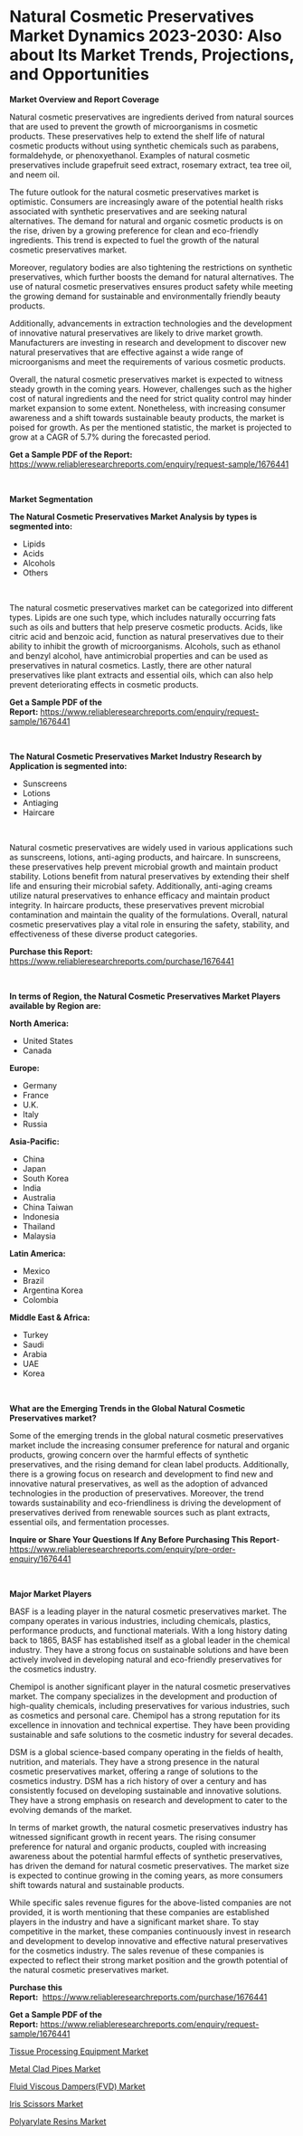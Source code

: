 <p><h1>Natural Cosmetic Preservatives Market Dynamics 2023-2030: Also about Its Market Trends, Projections, and Opportunities</h1></p><p><strong>Market Overview and Report Coverage</strong></p>
<p><p>Natural cosmetic preservatives are ingredients derived from natural sources that are used to prevent the growth of microorganisms in cosmetic products. These preservatives help to extend the shelf life of natural cosmetic products without using synthetic chemicals such as parabens, formaldehyde, or phenoxyethanol. Examples of natural cosmetic preservatives include grapefruit seed extract, rosemary extract, tea tree oil, and neem oil.</p><p>The future outlook for the natural cosmetic preservatives market is optimistic. Consumers are increasingly aware of the potential health risks associated with synthetic preservatives and are seeking natural alternatives. The demand for natural and organic cosmetic products is on the rise, driven by a growing preference for clean and eco-friendly ingredients. This trend is expected to fuel the growth of the natural cosmetic preservatives market.</p><p>Moreover, regulatory bodies are also tightening the restrictions on synthetic preservatives, which further boosts the demand for natural alternatives. The use of natural cosmetic preservatives ensures product safety while meeting the growing demand for sustainable and environmentally friendly beauty products.</p><p>Additionally, advancements in extraction technologies and the development of innovative natural preservatives are likely to drive market growth. Manufacturers are investing in research and development to discover new natural preservatives that are effective against a wide range of microorganisms and meet the requirements of various cosmetic products.</p><p>Overall, the natural cosmetic preservatives market is expected to witness steady growth in the coming years. However, challenges such as the higher cost of natural ingredients and the need for strict quality control may hinder market expansion to some extent. Nonetheless, with increasing consumer awareness and a shift towards sustainable beauty products, the market is poised for growth. As per the mentioned statistic, the market is projected to grow at a CAGR of 5.7% during the forecasted period.</p></p>
<p><strong>Get a Sample PDF of the Report:</strong> <a href="https://www.reliableresearchreports.com/enquiry/request-sample/1676441">https://www.reliableresearchreports.com/enquiry/request-sample/1676441</a></p>
<p>&nbsp;</p>
<p><strong>Market Segmentation</strong></p>
<p><strong>The Natural Cosmetic Preservatives Market Analysis by types is segmented into:</strong></p>
<p><ul><li>Lipids</li><li>Acids</li><li>Alcohols</li><li>Others</li></ul></p>
<p>&nbsp;</p>
<p><p>The natural cosmetic preservatives market can be categorized into different types. Lipids are one such type, which includes naturally occurring fats such as oils and butters that help preserve cosmetic products. Acids, like citric acid and benzoic acid, function as natural preservatives due to their ability to inhibit the growth of microorganisms. Alcohols, such as ethanol and benzyl alcohol, have antimicrobial properties and can be used as preservatives in natural cosmetics. Lastly, there are other natural preservatives like plant extracts and essential oils, which can also help prevent deteriorating effects in cosmetic products.</p></p>
<p><strong>Get a Sample PDF of the Report:</strong>&nbsp;<a href="https://www.reliableresearchreports.com/enquiry/request-sample/1676441">https://www.reliableresearchreports.com/enquiry/request-sample/1676441</a></p>
<p>&nbsp;</p>
<p><strong>The Natural Cosmetic Preservatives Market Industry Research by Application is segmented into:</strong></p>
<p><ul><li>Sunscreens</li><li>Lotions</li><li>Antiaging</li><li>Haircare</li></ul></p>
<p>&nbsp;</p>
<p><p>Natural cosmetic preservatives are widely used in various applications such as sunscreens, lotions, anti-aging products, and haircare. In sunscreens, these preservatives help prevent microbial growth and maintain product stability. Lotions benefit from natural preservatives by extending their shelf life and ensuring their microbial safety. Additionally, anti-aging creams utilize natural preservatives to enhance efficacy and maintain product integrity. In haircare products, these preservatives prevent microbial contamination and maintain the quality of the formulations. Overall, natural cosmetic preservatives play a vital role in ensuring the safety, stability, and effectiveness of these diverse product categories.</p></p>
<p><strong>Purchase this Report:</strong>&nbsp; <a href="https://www.reliableresearchreports.com/purchase/1676441">https://www.reliableresearchreports.com/purchase/1676441</a></p>
<p>&nbsp;</p>
<p><strong>In terms of Region, the Natural Cosmetic Preservatives Market Players available by Region are:</strong></p>
<p>
    <p> <strong> North America: </strong>
        <ul>
            <li>United States</li>
            <li>Canada</li>
        </ul>
        </p> 
    <p> <strong> Europe: </strong>
        <ul>
            <li>Germany</li>
            <li>France</li>
            <li>U.K.</li>
            <li>Italy</li>
            <li>Russia</li>
        </ul>
        </p> 
    <p> <strong> Asia-Pacific: </strong>
        <ul>
            <li>China</li>
            <li>Japan</li>
            <li>South Korea</li>
            <li>India</li>
            <li>Australia</li>
            <li>China Taiwan</li>
            <li>Indonesia</li>
            <li>Thailand</li>
            <li>Malaysia</li>
        </ul>
        </p> 
    <p> <strong> Latin America: </strong>
        <ul>
            <li>Mexico</li>
            <li>Brazil</li>
            <li>Argentina Korea</li>
            <li>Colombia</li>
        </ul>
        </p> 
    <p> <strong> Middle East & Africa: </strong>
        <ul>
            <li>Turkey</li>
            <li>Saudi</li>
            <li>Arabia</li>
            <li>UAE</li>
            <li>Korea</li>
        </ul>
    </p>
    </p>
<p>&nbsp;</p>
<p><strong>What are the Emerging Trends in the Global Natural Cosmetic Preservatives market?</strong></p>
<p><p>Some of the emerging trends in the global natural cosmetic preservatives market include the increasing consumer preference for natural and organic products, growing concern over the harmful effects of synthetic preservatives, and the rising demand for clean label products. Additionally, there is a growing focus on research and development to find new and innovative natural preservatives, as well as the adoption of advanced technologies in the production of preservatives. Moreover, the trend towards sustainability and eco-friendliness is driving the development of preservatives derived from renewable sources such as plant extracts, essential oils, and fermentation processes.</p></p>
<p><strong>Inquire or Share Your Questions If Any Before Purchasing This Report</strong>- <a href="https://www.reliableresearchreports.com/enquiry/pre-order-enquiry/1676441">https://www.reliableresearchreports.com/enquiry/pre-order-enquiry/1676441</a></p>
<p>&nbsp;</p>
<p><strong>Major Market Players</strong></p>
<p><p>BASF is a leading player in the natural cosmetic preservatives market. The company operates in various industries, including chemicals, plastics, performance products, and functional materials. With a long history dating back to 1865, BASF has established itself as a global leader in the chemical industry. They have a strong focus on sustainable solutions and have been actively involved in developing natural and eco-friendly preservatives for the cosmetics industry.</p><p>Chemipol is another significant player in the natural cosmetic preservatives market. The company specializes in the development and production of high-quality chemicals, including preservatives for various industries, such as cosmetics and personal care. Chemipol has a strong reputation for its excellence in innovation and technical expertise. They have been providing sustainable and safe solutions to the cosmetic industry for several decades.</p><p>DSM is a global science-based company operating in the fields of health, nutrition, and materials. They have a strong presence in the natural cosmetic preservatives market, offering a range of solutions to the cosmetics industry. DSM has a rich history of over a century and has consistently focused on developing sustainable and innovative solutions. They have a strong emphasis on research and development to cater to the evolving demands of the market.</p><p>In terms of market growth, the natural cosmetic preservatives industry has witnessed significant growth in recent years. The rising consumer preference for natural and organic products, coupled with increasing awareness about the potential harmful effects of synthetic preservatives, has driven the demand for natural cosmetic preservatives. The market size is expected to continue growing in the coming years, as more consumers shift towards natural and sustainable products.</p><p>While specific sales revenue figures for the above-listed companies are not provided, it is worth mentioning that these companies are established players in the industry and have a significant market share. To stay competitive in the market, these companies continuously invest in research and development to develop innovative and effective natural preservatives for the cosmetics industry. The sales revenue of these companies is expected to reflect their strong market position and the growth potential of the natural cosmetic preservatives market.</p></p>
<p><strong>Purchase this Report:</strong>&nbsp;&nbsp;<a href="https://www.reliableresearchreports.com/purchase/1676441">https://www.reliableresearchreports.com/purchase/1676441</a></p>
<p></p>
<p><strong>Get a Sample PDF of the Report:</strong>&nbsp;<a href="https://www.reliableresearchreports.com/enquiry/request-sample/1676441">https://www.reliableresearchreports.com/enquiry/request-sample/1676441</a></p>
<p><p><a href="https://medium.com/@favor.look.seal/tissue-processing-equipment-market-size-growth-forecast-2023-2030-e77a34164523">Tissue Processing Equipment Market</a></p><p><a href="https://github.com/lbird53714/Market-Research-Report-List-1/blob/main/metal-clad-pipes-market.md">Metal Clad Pipes Market</a></p><p><a href="https://github.com/mabutironaldo/Market-Research-Report-List-1/blob/main/fluid-viscous-dampersfvd-market.md">Fluid Viscous Dampers(FVD) Market</a></p><p><a href="https://medium.com/@carrolltorp/iris-scissors-market-size-cagr-trends-2024-2030-130a40ec63a9">Iris Scissors Market</a></p><p><a href="https://www.linkedin.com/pulse/polyarylate-resins-market-insights-players-forecast-till/">Polyarylate Resins Market</a></p></p>